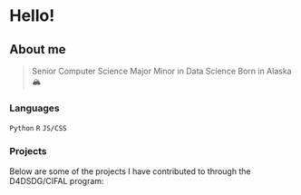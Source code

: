 # Hello!
## About me <br>
> Senior Computer Science Major
> Minor in Data Science
> Born in Alaska 🏔️
### Languages <br>
`Python` `R` `JS/CSS` <br>
### Projects
Below are some of the projects I have contributed to through the D4DSDG/CIFAL program:


